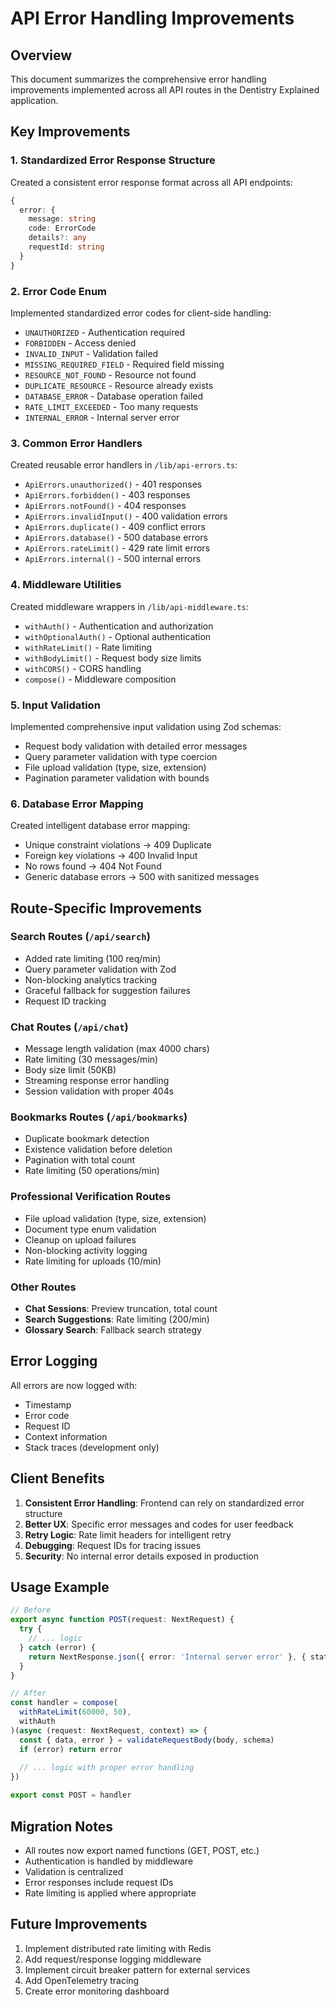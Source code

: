 # API Error Handling Improvements

## Overview

This document summarizes the comprehensive error handling improvements implemented across all API routes in the Dentistry Explained application.

## Key Improvements

### 1. Standardized Error Response Structure

Created a consistent error response format across all API endpoints:

```typescript
{
  error: {
    message: string
    code: ErrorCode
    details?: any
    requestId: string
  }
}
```

### 2. Error Code Enum

Implemented standardized error codes for client-side handling:

- `UNAUTHORIZED` - Authentication required
- `FORBIDDEN` - Access denied
- `INVALID_INPUT` - Validation failed
- `MISSING_REQUIRED_FIELD` - Required field missing
- `RESOURCE_NOT_FOUND` - Resource not found
- `DUPLICATE_RESOURCE` - Resource already exists
- `DATABASE_ERROR` - Database operation failed
- `RATE_LIMIT_EXCEEDED` - Too many requests
- `INTERNAL_ERROR` - Internal server error

### 3. Common Error Handlers

Created reusable error handlers in `/lib/api-errors.ts`:

- `ApiErrors.unauthorized()` - 401 responses
- `ApiErrors.forbidden()` - 403 responses
- `ApiErrors.notFound()` - 404 responses
- `ApiErrors.invalidInput()` - 400 validation errors
- `ApiErrors.duplicate()` - 409 conflict errors
- `ApiErrors.database()` - 500 database errors
- `ApiErrors.rateLimit()` - 429 rate limit errors
- `ApiErrors.internal()` - 500 internal errors

### 4. Middleware Utilities

Created middleware wrappers in `/lib/api-middleware.ts`:

- `withAuth()` - Authentication and authorization
- `withOptionalAuth()` - Optional authentication
- `withRateLimit()` - Rate limiting
- `withBodyLimit()` - Request body size limits
- `withCORS()` - CORS handling
- `compose()` - Middleware composition

### 5. Input Validation

Implemented comprehensive input validation using Zod schemas:

- Request body validation with detailed error messages
- Query parameter validation with type coercion
- File upload validation (type, size, extension)
- Pagination parameter validation with bounds

### 6. Database Error Mapping

Created intelligent database error mapping:

- Unique constraint violations → 409 Duplicate
- Foreign key violations → 400 Invalid Input
- No rows found → 404 Not Found
- Generic database errors → 500 with sanitized messages

## Route-Specific Improvements

### Search Routes (`/api/search`)

- Added rate limiting (100 req/min)
- Query parameter validation with Zod
- Non-blocking analytics tracking
- Graceful fallback for suggestion failures
- Request ID tracking

### Chat Routes (`/api/chat`)

- Message length validation (max 4000 chars)
- Rate limiting (30 messages/min)
- Body size limit (50KB)
- Streaming response error handling
- Session validation with proper 404s

### Bookmarks Routes (`/api/bookmarks`)

- Duplicate bookmark detection
- Existence validation before deletion
- Pagination with total count
- Rate limiting (50 operations/min)

### Professional Verification Routes

- File upload validation (type, size, extension)
- Document type enum validation
- Cleanup on upload failures
- Non-blocking activity logging
- Rate limiting for uploads (10/min)

### Other Routes

- **Chat Sessions**: Preview truncation, total count
- **Search Suggestions**: Rate limiting (200/min)
- **Glossary Search**: Fallback search strategy

## Error Logging

All errors are now logged with:

- Timestamp
- Error code
- Request ID
- Context information
- Stack traces (development only)

## Client Benefits

1. **Consistent Error Handling**: Frontend can rely on standardized error structure
2. **Better UX**: Specific error messages and codes for user feedback
3. **Retry Logic**: Rate limit headers for intelligent retry
4. **Debugging**: Request IDs for tracing issues
5. **Security**: No internal error details exposed in production

## Usage Example

```typescript
// Before
export async function POST(request: NextRequest) {
  try {
    // ... logic
  } catch (error) {
    return NextResponse.json({ error: 'Internal server error' }, { status: 500 })
  }
}

// After
const handler = compose(
  withRateLimit(60000, 50),
  withAuth
)(async (request: NextRequest, context) => {
  const { data, error } = validateRequestBody(body, schema)
  if (error) return error
  
  // ... logic with proper error handling
})

export const POST = handler
```

## Migration Notes

- All routes now export named functions (GET, POST, etc.)
- Authentication is handled by middleware
- Validation is centralized
- Error responses include request IDs
- Rate limiting is applied where appropriate

## Future Improvements

1. Implement distributed rate limiting with Redis
2. Add request/response logging middleware
3. Implement circuit breaker pattern for external services
4. Add OpenTelemetry tracing
5. Create error monitoring dashboard